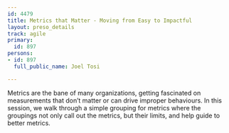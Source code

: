 ```yaml
---
id: 4479
title: Metrics that Matter - Moving from Easy to Impactful
layout: preso_details
track: agile
primary:
  id: 897
persons:
- id: 897
  full_public_name: Joel Tosi

---
```

Metrics are the bane of many organizations, getting fascinated on measurements that don’t matter or can drive improper behaviours. In this session, we walk through a simple grouping for metrics where the groupings not only call out the metrics, but their limits, and help guide to better metrics.